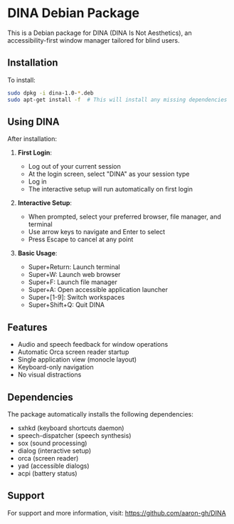 # DINA Debian Package

This is a Debian package for DINA (DINA Is Not Aesthetics), an accessibility-first window manager tailored for blind users.

## Installation

To install:

```sh
sudo dpkg -i dina-1.0-*.deb
sudo apt-get install -f  # This will install any missing dependencies
```

## Using DINA

After installation:

1. **First Login**:
   - Log out of your current session
   - At the login screen, select "DINA" as your session type
   - Log in
   - The interactive setup will run automatically on first login

2. **Interactive Setup**:
   - When prompted, select your preferred browser, file manager, and terminal
   - Use arrow keys to navigate and Enter to select
   - Press Escape to cancel at any point

3. **Basic Usage**:
   - Super+Return: Launch terminal
   - Super+W: Launch web browser
   - Super+F: Launch file manager
   - Super+A: Open accessible application launcher
   - Super+[1-9]: Switch workspaces
   - Super+Shift+Q: Quit DINA

## Features

- Audio and speech feedback for window operations
- Automatic Orca screen reader startup
- Single application view (monocle layout)
- Keyboard-only navigation
- No visual distractions

## Dependencies

The package automatically installs the following dependencies:
- sxhkd (keyboard shortcuts daemon)
- speech-dispatcher (speech synthesis)
- sox (sound processing)
- dialog (interactive setup)
- orca (screen reader)
- yad (accessible dialogs)
- acpi (battery status)

## Support

For support and more information, visit:
https://github.com/aaron-gh/DINA